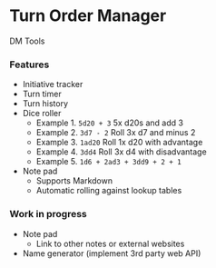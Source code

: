 # Turn Order Manager
DM Tools

### Features
- Initiative tracker
- Turn timer
- Turn history
- Dice roller
  - Example 1. `5d20 + 3` 5x d20s and add 3
  - Example 2. `3d7 - 2` Roll 3x d7 and minus 2
  - Example 3. `1ad20` Roll 1x d20 with advantage
  - Example 4. `3dd4` Roll 3x d4 with disadvantage
  - Example 5. `1d6 + 2ad3 + 3dd9 + 2 + 1`
- Note pad
    - Supports Markdown
    - Automatic rolling against lookup tables

### Work in progress
- Note pad
    - Link to other notes or external websites
- Name generator (implement 3rd party web API)

